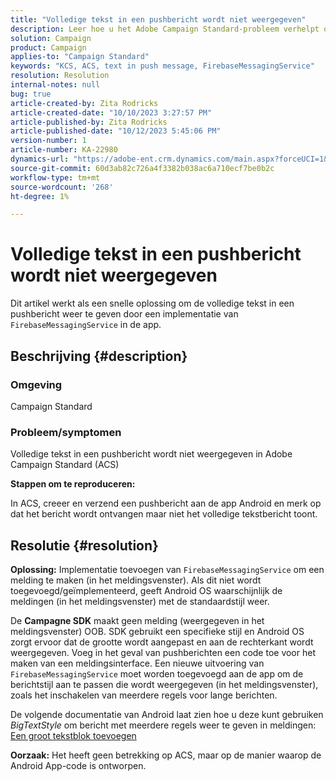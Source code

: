 ```yaml
---
title: "Volledige tekst in een pushbericht wordt niet weergegeven"
description: Leer hoe u het Adobe Campaign Standard-probleem verhelpt om volledige tekst weer te geven in een pushbericht. Voeg een implementatie van FirebaseMessagingService toe in uw app.
solution: Campaign
product: Campaign
applies-to: "Campaign Standard"
keywords: "KCS, ACS, text in push message, FirebaseMessagingService"
resolution: Resolution
internal-notes: null
bug: true
article-created-by: Zita Rodricks
article-created-date: "10/10/2023 3:27:57 PM"
article-published-by: Zita Rodricks
article-published-date: "10/12/2023 5:45:06 PM"
version-number: 1
article-number: KA-22980
dynamics-url: "https://adobe-ent.crm.dynamics.com/main.aspx?forceUCI=1&pagetype=entityrecord&etn=knowledgearticle&id=4c315395-8167-ee11-9ae7-6045bd006b25"
source-git-commit: 60d3ab82c726a4f3382b038ac6a710ecf7be0b2c
workflow-type: tm+mt
source-wordcount: '268'
ht-degree: 1%

---
```


# Volledige tekst in een pushbericht wordt niet weergegeven


Dit artikel werkt als een snelle oplossing om de volledige tekst in een pushbericht weer te geven door een implementatie van `FirebaseMessagingService` in de app.

## Beschrijving {#description}


### <b>Omgeving</b>

Campaign Standard



### <b>Probleem/symptomen</b>

Volledige tekst in een pushbericht wordt niet weergegeven in Adobe Campaign Standard (ACS)



<b>Stappen om te reproduceren:</b>

In ACS, creeer en verzend een pushbericht aan de app Android en merk op dat het bericht wordt ontvangen maar niet het volledige tekstbericht toont.


## Resolutie {#resolution}

<b>Oplossing:</b>
Implementatie toevoegen van `FirebaseMessagingService` om een melding te maken (in het meldingsvenster). Als dit niet wordt toegevoegd/geïmplementeerd, geeft Android OS waarschijnlijk de meldingen (in het meldingsvenster) met de standaardstijl weer.

De <b>Campagne SDK</b> maakt geen melding (weergegeven in het meldingsvenster) OOB. SDK gebruikt een specifieke stijl en Android OS zorgt ervoor dat de grootte wordt aangepast en aan de rechterkant wordt weergegeven. Voeg in het geval van pushberichten een code toe voor het maken van een meldingsinterface. Een nieuwe uitvoering van `FirebaseMessagingService` moet worden toegevoegd aan de app om de berichtstijl aan te passen die wordt weergegeven (in het meldingsvenster), zoals het inschakelen van meerdere regels voor lange berichten.



De volgende documentatie van Android laat zien hoe u deze kunt gebruiken *BigTextStyle* om bericht met meerdere regels weer te geven in meldingen:
[Een groot tekstblok toevoegen](https://developer.android.com/develop/ui/views/notifications/expanded#large-style)


<b>Oorzaak:</b>
Het heeft geen betrekking op ACS, maar op de manier waarop de Android App-code is ontworpen.
